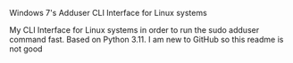 Windows 7's Adduser CLI Interface for Linux systems

My CLI Interface for Linux systems in order to run the sudo adduser command fast. Based on Python 3.11.
I am new to GitHub so this readme is not good
